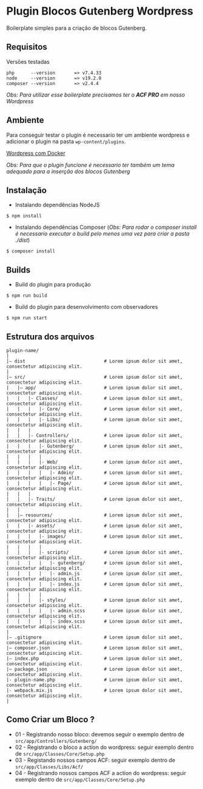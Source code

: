 
# Plugin Blocos Gutenberg Wordpress

Boilerplate simples para a criação de blocos Gutenberg.




## Requisitos
Versões testadas

```
php      --version       => v7.4.33
node     --version       => v19.2.0
composer --version       => v2.4.4
```

*Obs: Para utilizar esse boilerplate precisamos ter o ***ACF PRO*** em nosso Wordpress*

## Ambiente

Para conseguir testar o plugin é necessario ter um ambiente wordpress e adicionar o
plugin na pasta `wp-content/plugins`.

[Wordpress com Docker](https://www.erudio.com.br/blog/configurando-uma-stack-wordpress-com-docker-e-docker-compose)

*Obs: Para que o plugin funcione é necessario ter também um tema adequado para a inserção dos blocos Gutenberg*

## Instalação

* Instalando dependências NodeJS
```
$ npm install
```

* Instalando dependências Composer (*Obs: Para rodar o composer install é necessario executar o build pelo menos uma vez para criar a pasta ./dist*)
```
$ composer install
```

## Builds

* Build do plugin para produção
```
$ npm run build
```

* Build do plugin para desenvolvimento com observadores
```
$ npm run start
```


## Estrutura dos arquivos

```
plugin-name/
|
|– dist                             # Lorem ipsum dolor sit amet, consectetur adipiscing elit.
|
|– src/                             # Lorem ipsum dolor sit amet, consectetur adipiscing elit.
|   |– app/                         # Lorem ipsum dolor sit amet, consectetur adipiscing elit.
|   |   |- Classes/                 # Lorem ipsum dolor sit amet, consectetur adipiscing elit.
|   |   |   |- Core/                # Lorem ipsum dolor sit amet, consectetur adipiscing elit.
|   |   |   |- Libs/                # Lorem ipsum dolor sit amet, consectetur adipiscing elit.
|   |   |   
|   |   |- Controllers/             # Lorem ipsum dolor sit amet, consectetur adipiscing elit.
|   |   |   |- Gutenberg/           # Lorem ipsum dolor sit amet, consectetur adipiscing elit.
|   |   |   |
|   |   |   |- Web/                 # Lorem ipsum dolor sit amet, consectetur adipiscing elit.
|   |   |   |   |- Admin/           # Lorem ipsum dolor sit amet, consectetur adipiscing elit.
|   |   |   |   |- Page/            # Lorem ipsum dolor sit amet, consectetur adipiscing elit.
|   |   |
|   |   |- Traits/                  # Lorem ipsum dolor sit amet, consectetur adipiscing elit.
|   |
|   |– resources/                   # Lorem ipsum dolor sit amet, consectetur adipiscing elit.
|   |   |- assets/                  # Lorem ipsum dolor sit amet, consectetur adipiscing elit.
|   |   |   |- images/              # Lorem ipsum dolor sit amet, consectetur adipiscing elit.
|   |   |   |
|   |   |   |- scripts/             # Lorem ipsum dolor sit amet, consectetur adipiscing elit.
|   |   |   |   |- gutenberg/       # Lorem ipsum dolor sit amet, consectetur adipiscing elit.
|   |   |   |   |- admin.js         # Lorem ipsum dolor sit amet, consectetur adipiscing elit.
|   |   |   |   |- index.js         # Lorem ipsum dolor sit amet, consectetur adipiscing elit.
|   |   |   |
|   |   |   |- styles/              # Lorem ipsum dolor sit amet, consectetur adipiscing elit.
|   |   |   |   |- admin.scss       # Lorem ipsum dolor sit amet, consectetur adipiscing elit.
|   |   |   |   |- index.scss       # Lorem ipsum dolor sit amet, consectetur adipiscing elit.
|
|– .gitignore                       # Lorem ipsum dolor sit amet, consectetur adipiscing elit.
|– composer.json                    # Lorem ipsum dolor sit amet, consectetur adipiscing elit.
|– index.php                        # Lorem ipsum dolor sit amet, consectetur adipiscing elit.
|– package.json                     # Lorem ipsum dolor sit amet, consectetur adipiscing elit.
|- plugin-name.php                  # Lorem ipsum dolor sit amet, consectetur adipiscing elit.
|- webpack.mix.js                   # Lorem ipsum dolor sit amet, consectetur adipiscing elit.
|

```

## Como Criar um Bloco ?

* 01 - Registrando nosso bloco: devemos seguir o exemplo dentro de `src/app/Controllers/Gutenberg/`
* 02 - Registrando o bloco a action do wordpress: seguir exemplo dentro de `src/app/Classes/Core/Setup.php`
* 03 - Registando nossos campos ACF: seguir exemplo dentro de `src/app/Classes/Libs/Acf/`
* 04 - Registrando nossos campos ACF a action do wordpress: seguir exemplo dentro de `src/app/Classes/Core/Setup.php`

